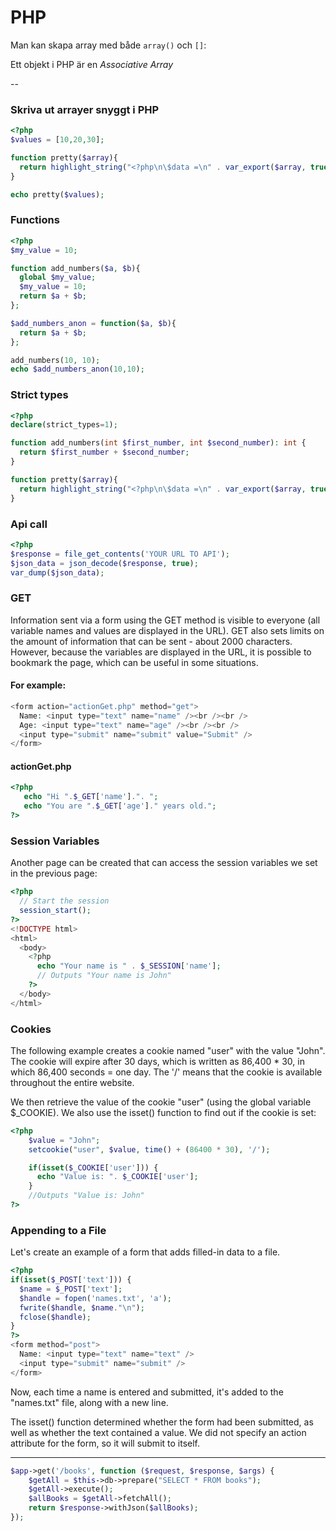 # PHP

Man kan skapa array med både `array()` och `[]`:

Ett objekt i PHP är en _Associative Array_

--

### Skriva ut arrayer snyggt i PHP 

```php
<?php
$values = [10,20,30];

function pretty($array){
  return highlight_string("<?php\n\$data =\n" . var_export($array, true) . ";\n?>");
}

echo pretty($values);
```


### Functions

```php
<?php
$my_value = 10;

function add_numbers($a, $b){
  global $my_value;
  $my_value = 10;
  return $a + $b;
};

$add_numbers_anon = function($a, $b){
  return $a + $b;
};

add_numbers(10, 10);
echo $add_numbers_anon(10,10);
```


### Strict types

```php
<?php
declare(strict_types=1);

function add_numbers(int $first_number, int $second_number): int {
  return $first_number + $second_number;
}

function pretty($array){
  return highlight_string("<?php\n\$data =\n" . var_export($array, true) . ";\n?>");
}
```


### Api call

```php
<?php
$response = file_get_contents('YOUR URL TO API');
$json_data = json_decode($response, true);
var_dump($json_data);
```

### GET

Information sent via a form using the GET method is visible to everyone (all variable names and values are displayed in the URL). GET also sets limits on the amount of information that can be sent - about 2000 characters.
However, because the variables are displayed in the URL, it is possible to bookmark the page, which can be useful in some situations.

#### For example:

```php
<form action="actionGet.php" method="get">
  Name: <input type="text" name="name" /><br /><br />
  Age: <input type="text" name="age" /><br /><br />
  <input type="submit" name="submit" value="Submit" />
</form>
```

#### actionGet.php 

```php
<?php
   echo "Hi ".$_GET['name'].". ";
   echo "You are ".$_GET['age']." years old.";
?>
```

### Session Variables

Another page can be created that can access the session variables we set in the previous page: 

```php
<?php
  // Start the session
  session_start();
?>
<!DOCTYPE html>
<html>
  <body>
    <?php
      echo "Your name is " . $_SESSION['name'];
      // Outputs "Your name is John"
    ?>
  </body>
</html>
```


### Cookies

The following example creates a cookie named "user" with the value "John". The cookie will expire after 30 days, which is written as 86,400 * 30, in which 86,400 seconds = one day. The '/' means that the cookie is available throughout the entire website.

We then retrieve the value of the cookie "user" (using the global variable $_COOKIE). We also use the isset() function to find out if the cookie is set: 

```php
<?php
    $value = "John";
    setcookie("user", $value, time() + (86400 * 30), '/'); 

    if(isset($_COOKIE['user'])) {
      echo "Value is: ". $_COOKIE['user'];
    }
    //Outputs "Value is: John"
?>

```

### Appending to a File

Let's create an example of a form that adds filled-in data to a file.

```php
<?php
if(isset($_POST['text'])) {
  $name = $_POST['text'];
  $handle = fopen('names.txt', 'a');
  fwrite($handle, $name."\n");
  fclose($handle); 
}
?>
<form method="post">
  Name: <input type="text" name="text" /> 
  <input type="submit" name="submit" />
</form>
```

Now, each time a name is entered and submitted, it's added to the "names.txt" file, along with a new line.

The isset() function determined whether the form had been submitted, as well as whether the text contained a value.
We did not specify an action attribute for the form, so it will submit to itself.

---
```php
$app->get('/books', function ($request, $response, $args) {
    $getAll = $this->db->prepare("SELECT * FROM books");
    $getAll->execute();
    $allBooks = $getAll->fetchAll();
    return $response->withJson($allBooks);
});
 


